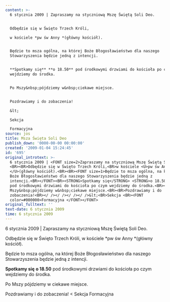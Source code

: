```yaml
---
content: >-
  6 stycznia 2009 | Zapraszamy na styczniową Mszę Świętą Soli Deo. 


  Odbędzie się w Święto Trzech Króli,

  w kościele *pw św Anny *(główny kościół).


  Będzie to msza ogólna, na której Boże Błogosławieństwo dla naszego
  Stowarzyszenia będzie jedną z intencji.


  **Spotkamy się** **o 18.50** pod środkowymi drzwiami do kościoła po czym
  wejdziemy do środka.


  Po Mszy&nbsp;pójdziemy w&nbsp;ciekawe miejsce.


  Pozdrawiamy i do zobaczenia!

  &lt;

  Sekcja 

  Formacyjna 
source: jos
title: Msza Święta Soli Deo
publish_down: '0000-00-00 00:00:00'
created: '2009-01-04 15:24:45'
id: '695'
original_introtext: >-
  6 stycznia 2009 | <FONT size=2>Zapraszamy na styczniową Mszę Świętą Soli Deo.
  <BR><BR>Odbędzie się w Święto Trzech Króli,<BR>w kościele <U>pw św Anny
  </U>(główny kościół).<BR><BR><FONT size=1>Będzie to msza ogólna, na której
  Boże Błogosławieństwo dla naszego Stowarzyszenia będzie jedną z
  intencji.<BR></FONT><BR><STRONG>Spotkamy się</STRONG> <STRONG>o 18.50</STRONG>
  pod środkowymi drzwiami do kościoła po czym wejdziemy do środka.<BR><BR>Po
  Mszy&nbsp;pójdziemy w&nbsp;ciekawe miejsce.<BR><BR>Pozdrawiamy i do
  zobaczenia!<BR></ /></ /></ /></ />&lt;<BR>Sekcja <BR><FONT
  color=#000000>Formacyjna </FONT></FONT>
original_fulltext: ''
text-date: 6 stycznia 2009
time: 6 stycznia 2009
---
```

6 stycznia 2009 | Zapraszamy na styczniową Mszę Świętą Soli Deo. 

Odbędzie się w Święto Trzech Króli,
w kościele *pw św Anny *(główny kościół).

Będzie to msza ogólna, na której Boże Błogosławieństwo dla naszego Stowarzyszenia będzie jedną z intencji.

**Spotkamy się** **o 18.50** pod środkowymi drzwiami do kościoła po czym wejdziemy do środka.

Po Mszy&nbsp;pójdziemy w&nbsp;ciekawe miejsce.

Pozdrawiamy i do zobaczenia!
&lt;
Sekcja 
Formacyjna 

<!--{{json:{"created_date":"2009-01-04 15:24:45","publish_down":"0000-00-00 00:00:00","id":"695"}}}-->